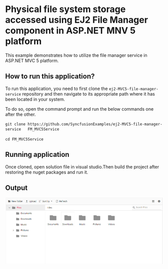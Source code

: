 # Physical file system storage accessed using EJ2 File Manager component in ASP.NET MNV 5 platform

This example demonstrates how to utilize the file manager service in ASP.NET MVC 5 platform.

## How to run this application?

To run this application, you need to first clone the `ej2-MVC5-file-manager-service` repository and then navigate to its appropriate path where it has been located in your system.

To do so, open the command prompt and run the below commands one after the other.

```
git clone https://github.com/SyncfusionExamples/ej2-MVC5-file-manager-service   FM_MVC5Service

cd FM_MVC5Service

```

## Running application

Once cloned, open solution file in visual studio.Then build the project after restoring the nuget packages and run it.


## Output

![File Manager service in ASP.NET MVC 5](FM_MVC5.png "File Manager service in ASP.NET MVC 5")